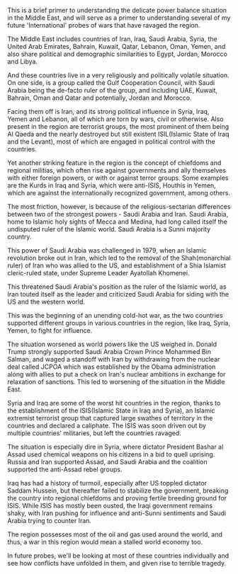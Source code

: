 ---
---

This is a brief primer to understanding the delicate power balance situation in the Middle East, and will serve as a primer to understanding several of my future 'International' probes of wars that have ravaged the region.

The Middle East includes countries of Iran, Iraq, Saudi Arabia, Syria, the United Arab Emirates, Bahrain, Kuwait, Qatar, Lebanon, Oman, Yemen, and also share political and demographic similarities to Egypt, Jordan, Morocco and Libya.

And these countries live in a very religiously and politically volatile situation. On one side, is a group called the Gulf Cooperation Council, with Saudi Arabia being the de-facto ruler of the group, and including UAE, Kuwait, Bahrain, Oman and Qatar and potentially, Jordan and Morocco. 

Facing them off is Iran, and its strong political influence in Syria, Iraq, Yemen and Lebanon, all of which are torn by wars, civil or otherwise. Also present in the region are terrorist groups, the most prominent of them being Al Qaeda and the nearly destroyed but still existent ISIL(Islamic State of Iraq and the Levant), most of which are engaged in political control with the countries.

Yet another striking feature in the region is the concept of chiefdoms and regional militias, which often rise against governments and ally themselves with either foreign powers, or with or against terror groups. Some examples are the Kurds in Iraq and Syria, which were anti-ISIS, Houthis in Yemen, which are against the internationally recognized government, among others. 

The most friction, however, is because of the religious-sectarian differences between two of the strongest powers - Saudi Arabia and Iran. Saudi Arabia, home to Islamic holy sights of Mecca and Medina, had long called itself the undisputed ruler of the Islamic world. Saudi Arabia is a Sunni majority country. 

This power of Saudi Arabia was challenged in 1979, when an Islamic revolution broke out in Iran, which led to the removal of the Shah(monarchial ruler) of Iran who was allied to the US, and establishment of a Shia Islamist cleric-ruled state, under Supreme Leader Ayatollah Khomenei. 

This threatened Saudi Arabia's position as the ruler of the Islamic world, as Iran touted itself as the leader and criticized Saudi Arabia for siding with the US and the western world. 

This was the beginning of an unending cold-hot war, as the two countries supported different groups in various countries in the region, like Iraq, Syria, Yemen, to fight for influence.

The situation worsened as world powers like the US weighed in. Donald Trump strongly supported Saudi Arabia Crown Prince Mohammed Bin Salman, and waged a standoff with Iran by withdrawing from the nuclear deal called JCPOA which was established by the Obama administration along with allies to put a check on Iran's nuclear ambitions in exchange for relaxation of sanctions. This led to worsening of the situation in the Middle East.

Syria and Iraq are some of the worst hit countries in the region, thanks to the establishment of the ISIS(Islamic State in Iraq and Syria), an Islamic extremist terrorist group that captured large swathes of territory in the countries and declared a caliphate. The ISIS was soon driven out by multiple countries' militaries, but left the countries ravaged. 

The situation is especially dire in Syria, where dictator President Bashar al Assad used chemical weapons on his citizens in a bid to quell uprising. Russia and Iran supported Assad, and Saudi Arabia and the coalition supported the anti-Assad rebel groups.

Iraq has had a history of turmoil, especially after US toppled dictator Saddam Hussein, but thereafter failed to stabilize the government, breaking the country into regional chiefdoms and proving fertile breeding ground for ISIS. While ISIS has mostly been ousted, the Iraqi government remains shaky, with Iran pushing for influence and anti-Sunni sentiments and Saudi Arabia trying to counter Iran.

The region possesses most of the oil and gas used around the world, and thus, a war in this region would mean a stalled world economy too.

In future probes, we'll be looking at most of these countries individually and see how conflicts have unfolded in them, and given rise to terrible tragedy.
